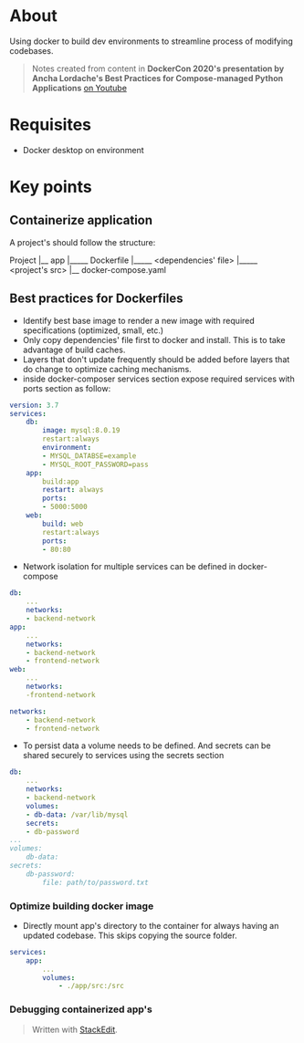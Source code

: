 
# About
Using docker to build dev environments to streamline process of modifying codebases.

> Notes created from content in **DockerCon 2020's presentation by Ancha Lordache's Best Practices for Compose-managed Python Applications** 
> [on Youtube](https://www.youtube.com/watch?v=OkidaZmnADw&feature=youtu.be)

# Requisites 
- Docker desktop on environment

# Key points

## Containerize application

A project's should follow the structure: 

Project
|__ app
|_____ Dockerfile
|_____ <dependencies' file>
|_____ <project's src>
|__ docker-compose.yaml

## Best practices for Dockerfiles

- Identify best base image to render a new image with required specifications (optimized, small, etc.)
- Only copy dependencies' file first to docker and install. This is to take advantage of build caches.
- Layers that don't update frequently should be added before layers that do change to optimize caching mechanisms.
- inside docker-composer services section expose required services with ports section as follow: 
```yaml
version: 3.7
services:
    db:
	    image: mysql:8.0.19
	    restart:always
	    environment:
	    - MYSQL_DATABSE=example
	    - MYSQL_ROOT_PASSWORD=pass
	app:
		build:app
		restart: always
		ports:
		- 5000:5000
	web: 
		build: web
		restart:always
		ports:
		- 80:80
```
- Network isolation for multiple services can be defined in docker-compose
```yaml
db: 
	...
	networks:
	- backend-network
app:
	...
	networks:
	- backend-network
	- frontend-network
web:
	...
	networks:
	-frontend-network

networks:
	- backend-network
	- frontend-network
```
- To persist data a volume needs to be defined. And secrets can be shared securely to services using the secrets section
```yaml
db: 
	...
	networks:
	- backend-network
	volumes:
	- db-data: /var/lib/mysql
	secrets:
	- db-password
...
volumes:
	db-data:
secrets:
	db-password:
		file: path/to/password.txt
```

### Optimize building docker image
- Directly mount app's directory to the container for always having an updated codebase. This skips copying the source folder.
```yaml
services:
	app:
		...
		volumes:
			- ./app/src:/src
```

### Debugging containerized app's



> Written with [StackEdit](https://stackedit.io/).
<!--stackedit_data:
eyJoaXN0b3J5IjpbLTU0NDczMDEwOSwtMTcyNjQ3Njg0OSw4MT
YwNjk5MzIsMTgxNjE3OTU3M119
-->